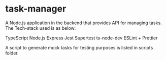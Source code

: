 # task-manager
A Node.js application in the backend that provides API for managing tasks. The Tech-stack used is as below:

TypeScript
Node.js
Express
Jest
Supertest
ts-node-dev
ESLint + Prettier


A script to generate mock tasks for testing purposes is listed in scripts folder.